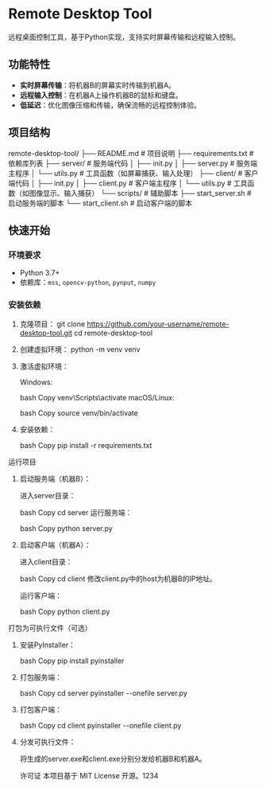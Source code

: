 # Remote Desktop Tool

远程桌面控制工具，基于Python实现，支持实时屏幕传输和远程输入控制。

## 功能特性

- **实时屏幕传输**：将机器B的屏幕实时传输到机器A。
- **远程输入控制**：在机器A上操作机器B的鼠标和键盘。
- **低延迟**：优化图像压缩和传输，确保流畅的远程控制体验。

## 项目结构
remote-desktop-tool/
├── README.md # 项目说明
├── requirements.txt # 依赖库列表
├── server/ # 服务端代码
│ ├── init.py
│ ├── server.py # 服务端主程序
│ └── utils.py # 工具函数（如屏幕捕获、输入处理）
├── client/ # 客户端代码
│ ├── init.py
│ ├── client.py # 客户端主程序
│ └── utils.py # 工具函数（如图像显示、输入捕获）
└── scripts/ # 辅助脚本
├── start_server.sh # 启动服务端的脚本
└── start_client.sh # 启动客户端的脚本

## 快速开始

### 环境要求

- Python 3.7+
- 依赖库：`mss`, `opencv-python`, `pynput`, `numpy`

### 安装依赖

1. 克隆项目：
    git clone https://github.com/your-username/remote-desktop-tool.git
    cd remote-desktop-tool

2. 创建虚拟环境：
    python -m venv venv

3. 激活虚拟环境：

    Windows:

    bash
    Copy
    venv\Scripts\activate
    macOS/Linux:

    bash
    Copy
    source venv/bin/activate

4. 安装依赖：

    bash
    Copy
    pip install -r requirements.txt

运行项目
1. 启动服务端（机器B）：

    进入server目录：

    bash
    Copy
    cd server
    运行服务端：

    bash
    Copy
    python server.py

2. 启动客户端（机器A）：

    进入client目录：

    bash
    Copy
    cd client
    修改client.py中的host为机器B的IP地址。

    运行客户端：

    bash
    Copy
    python client.py

打包为可执行文件（可选）

1. 安装PyInstaller：

    bash
    Copy
    pip install pyinstaller

2. 打包服务端：

    bash
    Copy
    cd server
    pyinstaller --onefile server.py

3. 打包客户端：

    bash
    Copy
    cd client
    pyinstaller --onefile client.py
    
4. 分发可执行文件：

    将生成的server.exe和client.exe分别分发给机器B和机器A。

    许可证
    本项目基于 MIT License 开源。1234